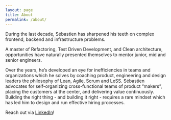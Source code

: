 ```yaml
---
layout: page
title: About
permalink: /about/
---
```


During the last decade, Sébastien has sharpened his teeth on complex frontend, backend and infrastructure problems.

A master of Refactoring, Test Driven Development, and Clean architecture, opportunities have naturally presented themselves to mentor junior, mid and senior engineers.

Over the years, he’s developed an eye for inefficiencies in teams and organizations which he solves by coaching product, engineering and design leaders the philosophy of Lean, Agile, Scrum and LeSS. Sébastien advocates for self-organizing cross-functional teams of product “makers”, placing the customers at the center, and delivering value continuously. Building the right thing - and building it right - requires a rare mindset which has led him to design and run effective hiring processes.

Reach out via [LinkedIn](https://www.linkedin.com/in/svarlet/)!
